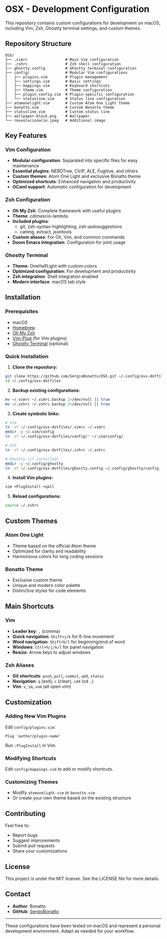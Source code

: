 # OSX - Development Configuration

This repository contains custom configurations for development on macOS, including Vim, Zsh, Ghostty terminal settings, and custom themes.

## Repository Structure

```
OSX/
├── .vimrc                 # Main Vim configuration
├── .zshrc                 # Zsh shell configuration
├── ghostty.config         # Ghostty terminal configuration
├── config/                # Modular Vim configurations
│   ├── plugins.vim        # Plugin management
│   ├── settings.vim       # Basic settings
│   ├── mappings.vim       # Keyboard shortcuts
│   ├── theme.vim          # Theme configuration
│   ├── plugin-config.vim  # Plugin-specific configuration
│   └── statusline.vim     # Status line configuration
├── atomonelight.vim       # Custom Atom One Light theme
├── bonatto.vim            # Custom Bonatto theme
├── statusline.vim         # Custom status line
├── wallpaper-black.png    # Wallpaper
└── reuvolucionario.jpeg   # Additional image
```

## Key Features

### Vim Configuration
- **Modular configuration**: Separated into specific files for easy maintenance
- **Essential plugins**: NERDTree, CtrlP, ALE, Fugitive, and others
- **Custom themes**: Atom One Light and exclusive Bonatto theme
- **Optimized shortcuts**: Enhanced navigation and productivity
- **OCaml support**: Automatic configuration for development

### Zsh Configuration
- **Oh My Zsh**: Complete framework with useful plugins
- **Theme**: cdimascio-lambda
- **Included plugins**:
  - git, zsh-syntax-highlighting, zsh-autosuggestions
  - catimg, extract, jsontools
- **Custom aliases**: For Git, Vim, and common commands
- **Doom Emacs integration**: Configuration for joint usage

### Ghostty Terminal
- **Theme**: OneHalfLight with custom colors
- **Optimized configuration**: For development and productivity
- **Zsh integration**: Shell integration enabled
- **Modern interface**: macOS tab style

## Installation

### Prerequisites
- macOS
- [Homebrew](https://brew.sh)
- [Oh My Zsh](https://ohmyz.sh)
- [Vim-Plug](https://github.com/junegunn/vim-plug) (for Vim plugins)
- [Ghostty Terminal](https://ghostty.org) (optional)

### Quick Installation

1. **Clone the repository:**
```bash
git clone https://github.com/SergioBonatto/OSX.git ~/.config/osx-dotfiles
cd ~/.config/osx-dotfiles
```

2. **Backup existing configurations:**
```bash
mv ~/.vimrc ~/.vimrc.backup 2>/dev/null || true
mv ~/.zshrc ~/.zshrc.backup 2>/dev/null || true
```

3. **Create symbolic links:**
```bash
# Vim
ln -sf ~/.config/osx-dotfiles/.vimrc ~/.vimrc
mkdir -p ~/.vim/config
ln -sf ~/.config/osx-dotfiles/config/* ~/.vim/config/

# Zsh
ln -sf ~/.config/osx-dotfiles/.zshrc ~/.zshrc

# Ghostty (if installed)
mkdir -p ~/.config/ghostty
ln -sf ~/.config/osx-dotfiles/ghostty.config ~/.config/ghostty/config
```

4. **Install Vim plugins:**
```bash
vim +PlugInstall +qall
```

5. **Reload configurations:**
```bash
source ~/.zshrc
```

## Custom Themes

### Atom One Light
- Theme based on the official Atom theme
- Optimized for clarity and readability
- Harmonious colors for long coding sessions

### Bonatto Theme
- Exclusive custom theme
- Unique and modern color palette
- Distinctive styles for code elements

## Main Shortcuts

### Vim
- **Leader key**: `,` (comma)
- **Quick navigation**: `Shift+j/k` for 6-line movement
- **Word navigation**: `Shift+h/l` for beginning/end of word
- **Windows**: `Ctrl+h/j/k/l` for panel navigation
- **Resize**: Arrow keys to adjust windows

### Zsh Aliases
- **Git shortcuts**: `push`, `pull`, `commit`, `add`, `status`
- **Navigation**: `q` (exit), `c` (clear), `cdd` (cd ..)
- **Vim**: `v`, `im`, `vom` (all open vim)

## Customization

### Adding New Vim Plugins
Edit `config/plugins.vim`:
```vim
Plug 'author/plugin-name'
```
Run `:PlugInstall` in Vim.

### Modifying Shortcuts
Edit `config/mappings.vim` to add or modify shortcuts.

### Customizing Themes
- Modify `atomonelight.vim` or `bonatto.vim`
- Or create your own theme based on the existing structure

## Contributing

Feel free to:
- Report bugs
- Suggest improvements
- Submit pull requests
- Share your customizations

## License

This project is under the MIT license. See the LICENSE file for more details.

## Contact

- **Author**: Bonatto
- **GitHub**: [SergioBonatto](https://github.com/SergioBonatto/)

---

These configurations have been tested on macOS and represent a personal development environment. Adapt as needed for your workflow.
